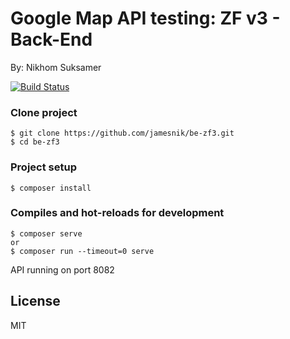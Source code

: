 # Google Map API testing: ZF v3 - Back-End

By: Nikhom Suksamer

[![Build Status](https://travis-ci.org/joemccann/dillinger.svg?branch=master)](https://travis-ci.org/joemccann/dillinger)

### Clone project
```
$ git clone https://github.com/jamesnik/be-zf3.git
$ cd be-zf3
```

### Project setup
```
$ composer install
```

### Compiles and hot-reloads for development
```
$ composer serve
or
$ composer run --timeout=0 serve
```

API running on port 8082


License
----

MIT
